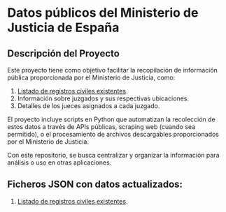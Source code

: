# Datos públicos del Ministerio de Justicia de España

## Descripción del Proyecto

Este proyecto tiene como objetivo facilitar la recopilación de información pública proporcionada por el Ministerio de Justicia, como:

1. [Listado de registros civiles existentes][1].
2. Información sobre juzgados y sus respectivas ubicaciones.
3. Detalles de los jueces asignados a cada juzgado.

El proyecto incluye scripts en Python que automatizan la recolección de estos datos a través de APIs públicas, scraping web (cuando sea permitido), o el procesamiento de archivos descargables proporcionados por el Ministerio de Justicia.

Con este repositorio, se busca centralizar y organizar la información para análisis o uso en otras aplicaciones.

## Ficheros JSON con datos actualizados:
1. [Listado de registros civiles existentes][1].

[1]: <https://github.com/pedroj0s/Datos-Publicos-Ministerio-Justicia/blob/229f268c3dbad00e66c473e06c5078b666015d0d/data/registros-civiles-datos-capturados.json> "Datos de los Registros Civiles existentes."
